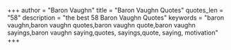 +++
author = "Baron Vaughn"
title = "Baron Vaughn Quotes"
quotes_len = "58"
description = "the best 58 Baron Vaughn Quotes"
keywords = "baron vaughn,baron vaughn quotes,baron vaughn quote,baron vaughn sayings,baron vaughn saying,quotes, sayings,quote, saying, motivation"
+++
